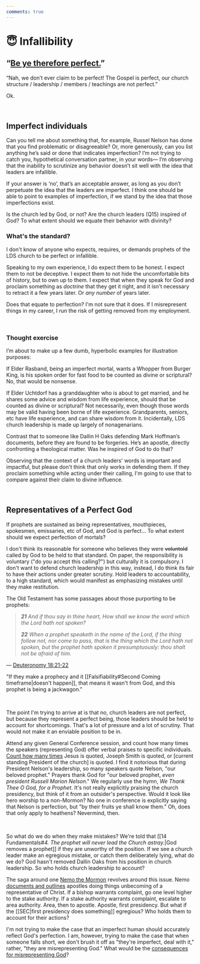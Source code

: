 ```yaml
---
comments: true
---
```

# 😇 Infallibility
## “[Be ye therefore perfect.](https://www.churchofjesuschrist.org/study/scriptures/nt/matt/5?lang=eng&id=p48#p48)”

“Nah, we don’t ever claim to be perfect! The Gospel is perfect, our church structure / leadership / members / teachings are not perfect.”

Ok.

&nbsp;

## Imperfect individuals
Can you tell me about something that, for example, Russel Nelson has done that you find problematic or disagreeable? Or, more generously, can you list anything he’s said or done that indicates imperfection? I’m not trying to catch you, hypothetical conversation partner, in your words— I’m observing that the inability to scrutinize any behavior doesn’t sit well with the idea that leaders are infallible.

If your answer is ‘no’, that’s an acceptable answer, as long as you don’t perpetuate the idea that the leaders are imperfect. I think one should be able to point to examples of imperfection, if we stand by the idea that those imperfections exist.

Is the church led by God, or not? Are the church leaders (Q15) inspired of God? To what extent should we equate their behavior with divinity?

### What's the standard?
I don't know of anyone who expects, requires, or demands prophets of the LDS church to be perfect or infallible.

Speaking to my own experience, I do expect them to be honest. I expect them to not be deceptive. I expect them to not hide the uncomfortable bits of history, but to own up to them. I expect that when they speak for God and proclaim something as *doctrine* that they get it right, and it isn't necessary to retract it a few years later. Or *any number* of years later.

Does that equate to perfection? I'm not sure that it does. If I misrepresent things in my career, I run the risk of getting removed from my employment. 

&nbsp;

### Thought exercise
I’m about to make up a few dumb, hyperbolic examples for illustration purposes:

If Elder Rasband, being an imperfect mortal, wants a Whopper from Burger King, is his spoken order for fast food to be counted as divine or scriptural? No, that would be nonsense.

If Elder Uchtdorf has a granddaughter who is about to get married, and he shares some advice and wisdom from life experience, should that be counted as divine or scriptural? Not necessarily, even though those words may be valid having been borne of life experience. Grandparents, seniors, etc have life experience, and can share wisdom from it. Incidentally, LDS church leadership is made up largely of nonagenarians.

Contrast that to someone like Dallin H Oaks defending Mark Hoffman’s documents, before they are found to be forgeries. He’s an apostle, directly confronting a theological matter. Was he inspired of God to do that?

Observing that the context of a church leaders' words is important and impactful, but please don't think that only works in defending them. If they proclaim something while acting under their calling, I'm going to use that to compare against their claim to divine influence.

&nbsp;

## Representatives of a Perfect God
If prophets are sustained as being representatives, mouthpieces, spokesmen, emissaries, etc of God, and God is perfect... To what extent should we expect perfection of mortals?

I don't think its reasonable for someone who believes they were ~~voluntold~~ called by God to be held to that standard. On paper, the responsibility is voluntary ("do you accept this calling?") but culturally it is compulsory. I don't want to defend church leadership in this way, instead, I do think its fair to have their actions under greater scrutiny. Hold leaders to accountability, to a high standard, which would manifest as emphasizing mistakes until they make restitution.

The Old Testament has some passages about those purporting to be prophets:

> ***21** And if thou say in thine heart, How shall we know the word which the Lord hath not spoken?*
> 
> ***22** When a prophet speaketh in the name of the Lord, if the thing follow not, nor come to pass, that is the thing which the Lord hath not spoken, but the prophet hath spoken it presumptuously: thou shalt not be afraid of him.*

— [Deuteronomy 18:21-22](https://www.churchofjesuschrist.org/study/scriptures/ot/deut/18?lang=eng&id=p21-p22#p21)

"If they make a prophecy and it [[Falsifiability#Second Coming timeframe|doesn't happen]], that means it wasn't from God, and this prophet is being a jackwagon."

&nbsp;

The point I'm trying to arrive at is that no, church leaders are not perfect, but because they represent a perfect being, those leaders should be held to account for shortcomings. That's a lot of pressure and a lot of scrutiny. That would not make it an enviable position to be in.

Attend any given General Conference session, and count how many times the speakers (representing God) offer verbal praises to specific individuals. [Count how many times](https://www.youtube.com/live/icGbYLukjHc?si=mXvtN2fcWmDjGwRU&t=534) Jesus is quoted, Joseph Smith is quoted, or [current standing President of the church] is quoted. I find it notorious that during President Nelson's leadership, so many speakers quote Nelson, "our beloved prophet." Prayers thank God for "our beloved prophet, *even president Russell Marion Nelson*." We regularly use the hymn, *We Thank Thee O God, for a Prophet*. It's not really explicitly praising the church presidency, but think of it from an outsider's perspective. Would it look like hero worship to a non-Mormon? No one in conference is explicitly saying that Nelson is perfection, but "by their fruits ye shall know them." Oh, does that only apply to heathens? Nevermind, then.

&nbsp;

So what do we do when they make mistakes? We're told that [[14 Fundamentals#*4. The prophet will never lead the Church astray.*|God removes a prophet]] if they are unworthy of the position. If we see a church leader make an egregious mistake, or catch them deliberately lying, what do we do? God hasn't removed Dallin Oaks from his position in church leadership. So who holds church leadership to account? 

The saga around one [Nemo the Mormon](https://www.youtube.com/@NEMOTHEMORMON) revolves around this issue. Nemo [documents and outlines](https://drive.google.com/file/d/1JdHLi4JH1SC5dMsaVX60mwvLECox5Qe9/view) apostles doing things unbecoming of a representative of Christ. If a bishop warrants complaint, go one level higher to the stake authority. If a stake authority warrants complaint, escalate to area authority. Area, then to apostle. Apostle, first presidency. But what if the [[SEC|first presidency does something]] egregious? Who holds them to account for their actions?

I'm not trying to make the case that an imperfect human should accurately reflect God's perfection. I am, however, trying to make the case that when someone falls short, we don't brush it off as "they're imperfect, deal with it," rather, "they are misrepresenting God." What would be the [consequences for misrepresenting God](https://www.churchofjesuschrist.org/study/scriptures/dc-testament/dc/121?lang=eng&id=p37#p37)?